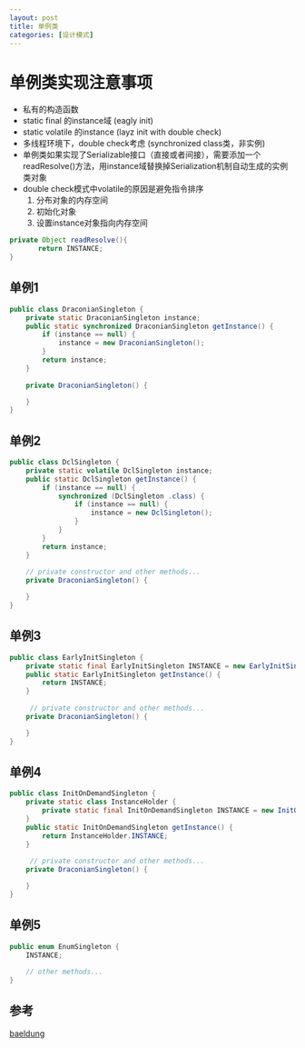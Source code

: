 ```yaml
---
layout: post
title: 单例类
categories: [设计模式]
---
```

# 单例类实现注意事项

+ 私有的构造函数 
+ static final 的instance域 (eagly init)
+ static volatile 的instance (layz init with double check)
+ 多线程环境下，double check考虑 (synchronized class类，非实例)
+ 单例类如果实现了Serializable接口（直接或者间接），需要添加一个readResolve()方法，用instance域替换掉Serialization机制自动生成的实例类对象
+ double check模式中volatile的原因是避免指令排序
    1. 分布对象的内存空间
    2. 初始化对象
    3. 设置instance对象指向内存空间

```java
private Object readResolve(){
       return INSTANCE;
}
```

## 单例1

```java
public class DraconianSingleton {
    private static DraconianSingleton instance;
    public static synchronized DraconianSingleton getInstance() {
        if (instance == null) {
            instance = new DraconianSingleton();
        }
        return instance;
    }
 
    private DraconianSingleton() {

    }
}
```

## 单例2

```java
public class DclSingleton {
    private static volatile DclSingleton instance;
    public static DclSingleton getInstance() {
        if (instance == null) {
            synchronized (DclSingleton .class) {
                if (instance == null) {
                    instance = new DclSingleton();
                }
            }
        }
        return instance;
    }
 
    // private constructor and other methods...
    private DraconianSingleton() {

    }
}
```

## 单例3

```java
public class EarlyInitSingleton {
    private static final EarlyInitSingleton INSTANCE = new EarlyInitSingleton();
    public static EarlyInitSingleton getInstance() {
        return INSTANCE;
    }
     
     // private constructor and other methods...
    private DraconianSingleton() {

    }
}
```

## 单例4

```java
public class InitOnDemandSingleton {
    private static class InstanceHolder {
        private static final InitOnDemandSingleton INSTANCE = new InitOnDemandSingleton();
    }
    public static InitOnDemandSingleton getInstance() {
        return InstanceHolder.INSTANCE;
    }
 
     // private constructor and other methods...
    private DraconianSingleton() {

    }
}
```

## 单例5

```java
public enum EnumSingleton {
    INSTANCE;
 
    // other methods...
}
```

## 参考

[baeldung](http://www.baeldung.com/java-singleton-double-checked-locking)